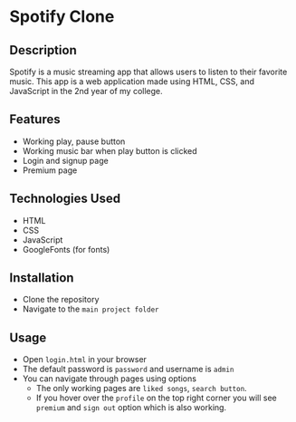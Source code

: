 # Spotify Clone

## Description
Spotify is a music streaming app that allows users to listen to their favorite music. This app is a web application made using HTML, CSS, and JavaScript in the 2nd year of my college.

## Features
- Working play, pause button 
- Working music bar when play button is clicked
- Login and signup page
- Premium page

## Technologies Used
- HTML
- CSS
- JavaScript
- GoogleFonts (for fonts)

## Installation
- Clone the repository
- Navigate to the `main project folder`

## Usage
- Open `login.html` in your browser
- The default password is `password` and username is `admin`
- You can navigate through pages using options 
    - The only working pages are `liked songs`, `search button`.
    - If you hover over the `profile` on the top right corner you will see `premium` and `sign out` option which is also working. 